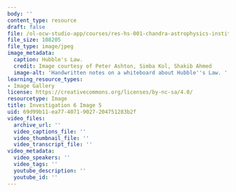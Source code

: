 ```yaml
---
body: ''
content_type: resource
draft: false
file: /ol-ocw-studio-app/courses/res-hs-001-chandra-astrophysics-institute/mithfh_chandra_inv6_hulaw1.jpg
file_size: 108205
file_type: image/jpeg
image_metadata:
  caption: Hubble's Law.
  credit: Image courtesy of Peter Ashton, Simba Kol, Shakib Ahmed
  image-alt: 'Handwritten notes on a whiteboard about Hubble''s Law. '
learning_resource_types:
- Image Gallery
license: https://creativecommons.org/licenses/by-nc-sa/4.0/
resourcetype: Image
title: Investigation 6 Image 5
uid: 69d99b11-ea77-4071-9027-204751283b2f
video_files:
  archive_url: ''
  video_captions_file: ''
  video_thumbnail_file: ''
  video_transcript_file: ''
video_metadata:
  video_speakers: ''
  video_tags: ''
  youtube_description: ''
  youtube_id: ''
---
```

